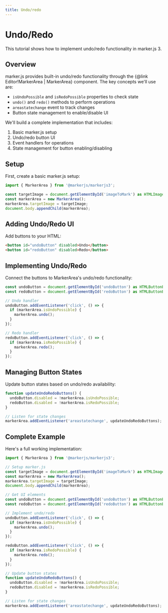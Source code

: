 ```yaml
---
title: Undo/redo
---
```


# Undo/Redo

This tutorial shows how to implement undo/redo functionality in marker.js 3.

## Overview

marker.js provides built-in undo/redo functionality through the {@link Editor!MarkerArea | MarkerArea} component. The key concepts we'll use are:

- `isUndoPossible` and `isRedoPossible` properties to check state
- `undo()` and `redo()` methods to perform operations
- `areastatechange` event to track changes
- Button state management to enable/disable UI

We'll build a complete implementation that includes:

1. Basic marker.js setup
2. Undo/redo button UI
3. Event handlers for operations
4. State management for button enabling/disabling

## Setup

First, create a basic marker.js setup:

```ts
import { MarkerArea } from '@markerjs/markerjs3';

const targetImage = document.getElementById('imageToMark') as HTMLImageElement;
const markerArea = new MarkerArea();
markerArea.targetImage = targetImage;
document.body.appendChild(markerArea);
```

## Adding Undo/Redo UI

Add buttons to your HTML:

```html
<button id="undoButton" disabled>Undo</button>
<button id="redoButton" disabled>Redo</button>
```

## Implementing Undo/Redo

Connect the buttons to MarkerArea's undo/redo functionality:

```ts
const undoButton = document.getElementById('undoButton') as HTMLButtonElement;
const redoButton = document.getElementById('redoButton') as HTMLButtonElement;

// Undo handler
undoButton.addEventListener('click', () => {
  if (markerArea.isUndoPossible) {
    markerArea.undo();
  }
});

// Redo handler
redoButton.addEventListener('click', () => {
  if (markerArea.isRedoPossible) {
    markerArea.redo();
  }
});
```

## Managing Button States

Update button states based on undo/redo availability:

```ts
function updateUndoRedoButtons() {
  undoButton.disabled = !markerArea.isUndoPossible;
  redoButton.disabled = !markerArea.isRedoPossible;
}

// Listen for state changes
markerArea.addEventListener('areastatechange', updateUndoRedoButtons);
```

## Complete Example

Here's a full working implementation:

```ts
import { MarkerArea } from '@markerjs/markerjs3';

// Setup marker.js
const targetImage = document.getElementById('imageToMark') as HTMLImageElement;
const markerArea = new MarkerArea();
markerArea.targetImage = targetImage;
document.body.appendChild(markerArea);

// Get UI elements
const undoButton = document.getElementById('undoButton') as HTMLButtonElement;
const redoButton = document.getElementById('redoButton') as HTMLButtonElement;

// Implement undo/redo
undoButton.addEventListener('click', () => {
  if (markerArea.isUndoPossible) {
    markerArea.undo();
  }
});

redoButton.addEventListener('click', () => {
  if (markerArea.isRedoPossible) {
    markerArea.redo();
  }
});

// Update button states
function updateUndoRedoButtons() {
  undoButton.disabled = !markerArea.isUndoPossible;
  redoButton.disabled = !markerArea.isRedoPossible;
}

// Listen for state changes
markerArea.addEventListener('areastatechange', updateUndoRedoButtons);
```

